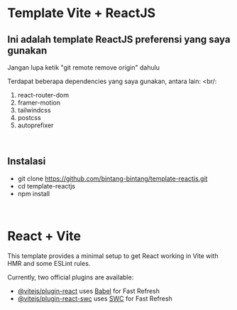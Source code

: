 # Template Vite + ReactJS
<b>Ini adalah template ReactJS preferensi yang saya gunakan </b>
---

Jangan lupa ketik "git remote remove origin" dahulu

Terdapat beberapa dependencies yang saya gunakan, antara lain: <br/:
1. react-router-dom
2. framer-motion
3. tailwindcss
4. postcss
5. autoprefixer
<br/>

## Instalasi
* git clone https://github.com/bintang-bintang/template-reactjs.git
* cd template-reactjs
* npm install
<br/>

# React + Vite

This template provides a minimal setup to get React working in Vite with HMR and some ESLint rules.

Currently, two official plugins are available:

- [@vitejs/plugin-react](https://github.com/vitejs/vite-plugin-react/blob/main/packages/plugin-react/README.md) uses [Babel](https://babeljs.io/) for Fast Refresh
- [@vitejs/plugin-react-swc](https://github.com/vitejs/vite-plugin-react-swc) uses [SWC](https://swc.rs/) for Fast Refresh
